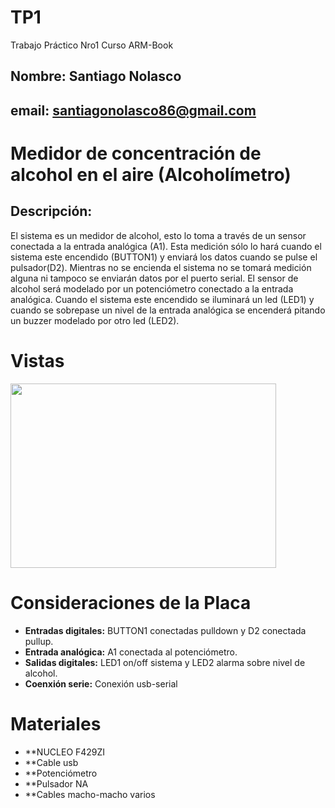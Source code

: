 # TP1
Trabajo Práctico Nro1 Curso ARM-Book
## Nombre: Santiago Nolasco 
## email: santiagonolasco86@gmail.com

# Medidor de concentración de alcohol en el aire (Alcoholímetro)
## Descripción:
El sistema es un medidor de alcohol, esto lo toma a través de un sensor conectada a la entrada analógica (A1). Esta medición sólo lo hará cuando el sistema este encendido (BUTTON1) y enviará los datos cuando se pulse el pulsador(D2). Mientras no se encienda el sistema no se tomará medición alguna ni tampoco se enviarán datos por el puerto serial.
El sensor de alcohol será modelado por un potenciómetro conectado a la entrada analógica.
Cuando el sistema este encendido se iluminará un led (LED1) y cuando se sobrepase un nivel de la entrada analógica se encenderá pitando un buzzer modelado por otro led (LED2).

# Vistas
<img src="https://github.com/SNolasco86/TP1/placa.jpeg" width="425" height="295">

# Consideraciones de la Placa

 - **Entradas digitales:** BUTTON1 conectadas pulldown y D2 conectada pullup.
 - **Entrada analógica:** A1 conectada al potenciómetro.
 - **Salidas digitales:** LED1 on/off sistema y LED2 alarma sobre nivel de alcohol.
 - **Coenxión serie:** Conexión usb-serial

# Materiales

 - **NUCLEO F429ZI
 - **Cable usb
 - **Potenciómetro
 - **Pulsador NA
 - **Cables macho-macho varios

